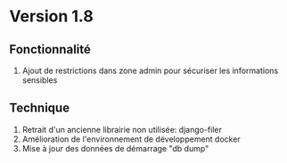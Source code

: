 # Version 1.8

## Fonctionnalité
1. Ajout de restrictions dans zone admin pour sécuriser les informations sensibles

## Technique
1. Retrait d'un ancienne librairie non utilisée: django-filer
2. Amélioration de l'environnement de développement docker
3. Mise à jour des données de démarrage "db dump"
